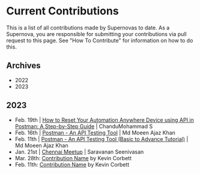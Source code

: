 # Current Contributions

This is a list of all contributions made by Supernovas to date. 
As a Supernova, you are responsible for submitting your contributions via pull request to this page.
See "How To Contribute" for information on how to do this.

## Archives
- 2022
- 2023

## 2023
- Feb. 19th | [How to Reset Your Automation Anywhere Device using API in Postman: A Step-by-Step Guide](https://chandmohammad.hashnode.dev/how-to-reset-your-automation-anywhere-device-using-api-in-postman-a-step-by-step-guide) | ChanduMohammad S
- Feb. 16th | [Postman - An API Testing Tool](https://www.codewithmmak.com/postman/) | Md Moeen Ajaz Khan
- Feb. 11th | [Postman - An API Testing Tool (Basic to Advance Tutorial)](https://www.youtube.com/watch?v=b8X24Afl_G4&list=PL3IwAics3J0ef1VZCgmwRuZASzAi7eNcT) | Md Moeen Ajaz Khan
- Jan. 21st | [Chennai Meetup](https://www.thetesttribe.com/the-test-tribe-7th-chennai-meetup/) | Saravanan Seenivasan
- Mar. 28th: [Contribution Name](https://google.com/) by Kevin Corbett
- Feb. 11th: [Contribution Name](https://google.com/) by Kevin Corbett
